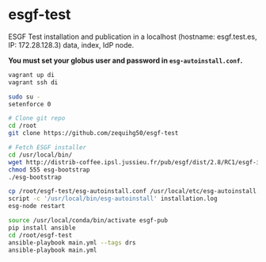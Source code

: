# esgf-test
ESGF Test installation and publication in a localhost (hostname: esgf.test.es, IP: 172.28.128.3) data, index, IdP node.

**You must set your globus user and password in `esg-autoinstall.conf`.**

```bash
vagrant up di
vagrant ssh di

sudo su -
setenforce 0

# Clone git repo
cd /root
git clone https://github.com/zequihg50/esgf-test

# Fetch ESGF installer
cd /usr/local/bin/
wget http://distrib-coffee.ipsl.jussieu.fr/pub/esgf/dist/2.8/RC1/esgf-installer/esg-bootstrap
chmod 555 esg-bootstrap
./esg-bootstrap

cp /root/esgf-test/esg-autoinstall.conf /usr/local/etc/esg-autoinstall.conf
script -c '/usr/local/bin/esg-autoinstall' installation.log
esg-node restart

source /usr/local/conda/bin/activate esgf-pub
pip install ansible
cd /root/esgf-test
ansible-playbook main.yml --tags drs
ansible-playbook main.yml
```

